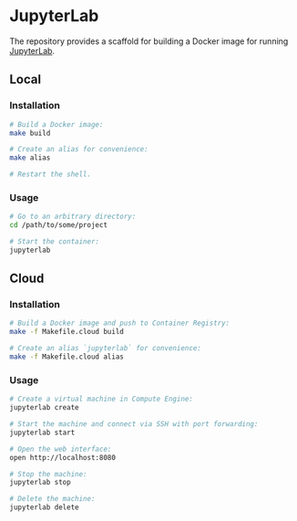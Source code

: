 # JupyterLab

The repository provides a scaffold for building a Docker image for running
[JupyterLab].

## Local

### Installation

```sh
# Build a Docker image:
make build

# Create an alias for convenience:
make alias

# Restart the shell.
```

### Usage

```sh
# Go to an arbitrary directory:
cd /path/to/some/project

# Start the container:
jupyterlab
```

## Cloud

### Installation

```sh
# Build a Docker image and push to Container Registry:
make -f Makefile.cloud build

# Create an alias `jupyterlab` for convenience:
make -f Makefile.cloud alias
```

### Usage

```sh
# Create a virtual machine in Compute Engine:
jupyterlab create

# Start the machine and connect via SSH with port forwarding:
jupyterlab start

# Open the web interface:
open http://localhost:8080

# Stop the machine:
jupyterlab stop

# Delete the machine:
jupyterlab delete
```

[JupyterLab]: https://github.com/jupyterlab/jupyterlab
